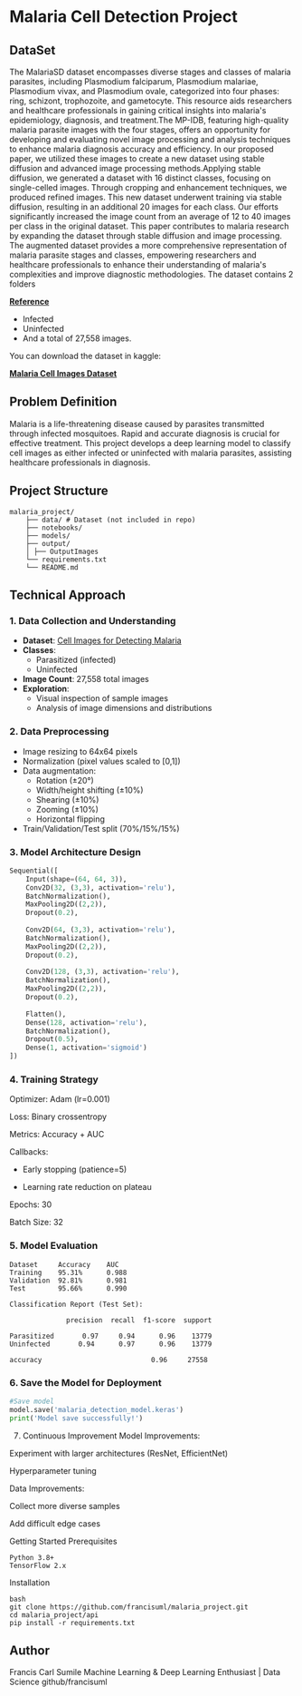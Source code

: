 # Malaria Cell Detection Project

## DataSet

The MalariaSD dataset encompasses diverse stages and classes of malaria parasites, including Plasmodium falciparum, Plasmodium malariae, Plasmodium vivax, and Plasmodium ovale, categorized into four phases: ring, schizont, trophozoite, and gametocyte. This resource aids researchers and healthcare professionals in gaining critical insights into malaria's epidemiology, diagnosis, and treatment.The MP-IDB, featuring high-quality malaria parasite images with the four stages, offers an opportunity for developing and evaluating novel image processing and analysis techniques to enhance malaria diagnosis accuracy and efficiency. In our proposed paper, we utilized these images to create a new dataset using stable diffusion and advanced image processing methods.Applying stable diffusion, we generated a dataset with 16 distinct classes, focusing on single-celled images. Through cropping and enhancement techniques, we produced refined images. This new dataset underwent training via stable diffusion, resulting in an additional 20 images for each class. Our efforts significantly increased the image count from an average of 12 to 40 images per class in the original dataset. This paper contributes to malaria research by expanding the dataset through stable diffusion and image processing. The augmented dataset provides a more comprehensive representation of malaria parasite stages and classes, empowering researchers and healthcare professionals to enhance their understanding of malaria's complexities and improve diagnostic methodologies. The dataset contains 2 folders

**[Reference](https://ieee-dataport.org/documents/malariasd-malaria-infected-cell-images-dataset)**

- Infected
- Uninfected
- And a total of 27,558 images.
  
You can download the dataset in kaggle:

**[Malaria Cell Images Dataset](https://www.kaggle.com/datasets/iarunava/cell-images-for-detecting-malaria)**

## Problem Definition
Malaria is a life-threatening disease caused by parasites transmitted through infected mosquitoes. Rapid and accurate diagnosis is crucial for effective treatment. This project develops a deep learning model to classify cell images as either infected or uninfected with malaria parasites, assisting healthcare professionals in diagnosis.

## Project Structure

```
malaria_project/
    ├── data/ # Dataset (not included in repo)
    ├── notebooks/ 
    ├── models/ 
    ├── output/
    │ ├── OutputImages
    └── requirements.txt
    └── README.md
```


## Technical Approach

### 1. Data Collection and Understanding
- **Dataset**: [Cell Images for Detecting Malaria](https://www.kaggle.com/datasets/iarunava/cell-images-for-detecting-malaria)
- **Classes**: 
  - Parasitized (infected)
  - Uninfected
- **Image Count**: 27,558 total images
- **Exploration**:
  - Visual inspection of sample images
  - Analysis of image dimensions and distributions

### 2. Data Preprocessing
- Image resizing to 64x64 pixels
- Normalization (pixel values scaled to [0,1])
- Data augmentation:
  - Rotation (±20°)
  - Width/height shifting (±10%)
  - Shearing (±10%)
  - Zooming (±10%)
  - Horizontal flipping
- Train/Validation/Test split (70%/15%/15%)

### 3. Model Architecture Design
```python
Sequential([
    Input(shape=(64, 64, 3)),
    Conv2D(32, (3,3), activation='relu'),
    BatchNormalization(),
    MaxPooling2D((2,2)),
    Dropout(0.2),
    
    Conv2D(64, (3,3), activation='relu'),
    BatchNormalization(),
    MaxPooling2D((2,2)),
    Dropout(0.2),
    
    Conv2D(128, (3,3), activation='relu'),
    BatchNormalization(),
    MaxPooling2D((2,2)),
    Dropout(0.2),
    
    Flatten(),
    Dense(128, activation='relu'),
    BatchNormalization(),
    Dropout(0.5),
    Dense(1, activation='sigmoid')
])
```
### 4. Training Strategy
Optimizer: Adam (lr=0.001)

Loss: Binary crossentropy

Metrics: Accuracy + AUC

Callbacks:

- Early stopping (patience=5)

- Learning rate reduction on plateau

Epochs: 30

Batch Size: 32

### 5. Model Evaluation
```
Dataset	    Accuracy	AUC
Training	95.31%	    0.988
Validation	92.81%	    0.981
Test	    95.66%	    0.990
```
```
Classification Report (Test Set):

              precision  recall  f1-score  support

Parasitized       0.97     0.94      0.96    13779
Uninfected       0.94      0.97      0.96    13779

accuracy                           0.96     27558
```

### 6. Save the Model for Deployment
```python
#Save model
model.save('malaria_detection_model.keras')
print('Model save successfully!')
```

7. Continuous Improvement
Model Improvements:

Experiment with larger architectures (ResNet, EfficientNet)

Hyperparameter tuning

Data Improvements:

Collect more diverse samples

Add difficult edge cases


Getting Started
Prerequisites
```
Python 3.8+
TensorFlow 2.x
```

Installation
```
bash
git clone https://github.com/francisuml/malaria_project.git
cd malaria_project/api
pip install -r requirements.txt
```


## Author
Francis Carl Sumile
Machine Learning & Deep Learning Enthusiast | Data Science
github/francisuml
